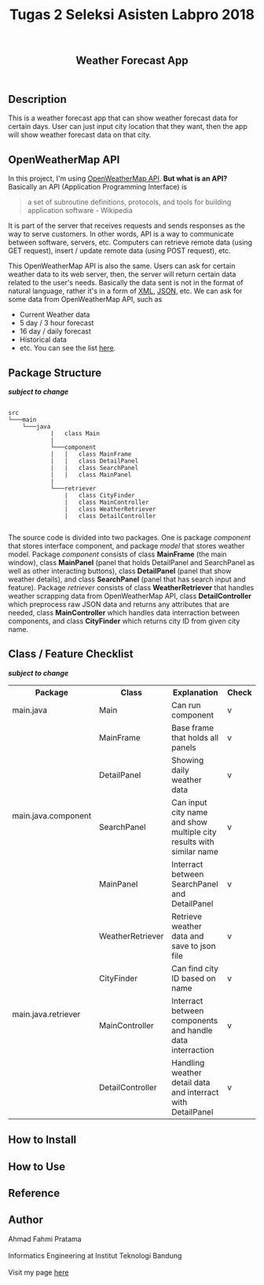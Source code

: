 <h1  align="center">    
   <br>Tugas 2 Seleksi Asisten Labpro 2018<br><br>  
</h1>  
  
<h2 align="center">  
   Weather Forecast App<br><br>  
</h2>  
  
## Description  
  
This is a weather forecast app that can show weather forecast data for certain days. User can just input city location that they want, then the app will show weather forecast data on that city.  
  
## OpenWeatherMap API

In this project, I'm using [OpenWeatherMap API](https://openweathermap.org/api). **But what is an API?**    
Basically an API (Application Programming Interface) is    
    
> a set of subroutine definitions, protocols, and tools for building application software - Wikipedia    

It is part of the server that receives requests and sends responses as the way to serve customers. In other words, API is a way to communicate between software, servers, etc. Computers can retrieve remote data (using GET request), insert / update remote data (using POST request), etc.

This OpenWeatherMap API is also the same. Users can ask for certain weather data to its web server, then, the server will return certain data related to the user's needs. Basically the data sent is not in the format of natural language, rather it's in a form of [XML](https://www.w3.org/XML/), [JSON](https://www.json.org/), etc. We can ask for some data from OpenWeatherMap API, such as    
- Current Weather data    
- 5 day / 3 hour forecast    
- 16 day / daily forecast    
- Historical data    
- etc. You can see the list [here](https://openweathermap.org/api).
    
## Package Structure
**_subject to change_**

```

src
└───main
	└───java
            |   class Main
            |
            └───component
            |   |   class MainFrame
            |   |   class DetailPanel
            |   |   class SearchPanel
            |   |   class MainPanel
            |
            └───retriever
                |   class CityFinder
                |   class MainController
                |   class WeatherRetriever
                |   class DetailController
            
```

The source code is divided into two packages. One is package _component_ that stores interface component, and package _model_ that stores weather model. Package _component_ consists of class **MainFrame** (the main window), class **MainPanel** (panel that holds DetailPanel and SearchPanel as well as other interacting buttons), class **DetailPanel** (panel that show weather details), and class **SearchPanel** (panel that has search input and feature). Package _retriever_ consists of class **WeatherRetriever** that handles weather scrapping data from OpenWeatherMap API, class **DetailController** which preprocess raw JSON data and returns any attributes that are needed, class **MainController** which handles data interraction between components, and class **CityFinder** which returns city ID from given city name.

## Class / Feature Checklist
**_subject to change_**

<table>
<tbody>
<tr>
<th>Package</th>
<th>Class</th>
<th>Explanation</th>
<th>Check</th>
</tr>
<tr>
<td>main.java</td>
<td>Main</td>
<td>Can run component</td>
<td>v</td>
</tr>
<tr>
<td rowspan="4">main.java.component</td>
<td>MainFrame</td>
<td>Base frame that holds all panels</td>
<td>v</td>
</tr>
<tr>
<td>DetailPanel</td>
<td>Showing daily weather data</td>
<td>v</td>
</tr>
<tr>
<td>SearchPanel</td>
<td>Can input city name and show multiple city results with similar name</td>
<td>v</td>
</tr>
<tr>
<td>MainPanel</td>
<td>Interract between SearchPanel and DetailPanel</td>
<td>v</td>
</tr>
<tr>
<td rowspan="4">main.java.retriever</td>
<td>WeatherRetriever</td>
<td>Retrieve weather data and save to json file</td>
<td>v</td>
</tr>
<tr>
<td>CityFinder</td>
<td>Can find city ID based on name</td>
<td>v</td>
</tr>
<tr>
<td>MainController</td>
<td>Interract between components and handle data interraction</td>
<td>v</td>
</tr>
<tr>
<td>DetailController</td>
<td>Handling weather detail data and interract with DetailPanel</td>
<td>v</td>
</tr>
</tbody>
</table>

## How to Install  
  
  
## How to Use  
  
  
## Reference  
  
  
## Author    
Ahmad Fahmi Pratama <br>    
Informatics Engineering at Institut Teknologi Bandung <br>    
Visit my page [here](http://ahmadfahmi.me) <br>